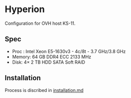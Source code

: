 # Hyperion

Configuration for OVH host KS-11.

## Spec

* Proc : Intel Xeon E5-1630v3 - 4c/8t - 3.7 GHz/3.8 GHz
* Memory: 64 GB DDR4 ECC 2133 MHz
* Disk: 4× 2 TB HDD SATA Soft RAID

## Installation

Process is discribed in  [installation.md](./installation.md)
